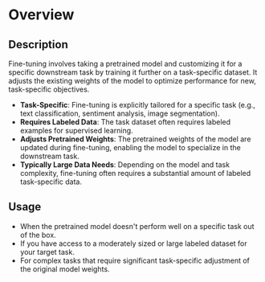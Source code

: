 # Overview

## Description

Fine-tuning involves taking a pretrained model and customizing it for a specific downstream task by training it further on a task-specific dataset.
It adjusts the existing weights of the model to optimize performance for new, task-specific objectives.

- **Task-Specific**: Fine-tuning is explicitly tailored for a specific task (e.g., text classification, sentiment analysis, image segmentation).
- **Requires Labeled Data**: The task dataset often requires labeled examples for supervised learning.
- **Adjusts Pretrained Weights**: The pretrained weights of the model are updated during fine-tuning, enabling the model to specialize in the downstream task.
- **Typically Large Data Needs**: Depending on the model and task complexity, fine-tuning often requires a substantial amount of labeled task-specific data.

## Usage

- When the pretrained model doesn't perform well on a specific task out of the box.
- If you have access to a moderately sized or large labeled dataset for your target task.
- For complex tasks that require significant task-specific adjustment of the original model weights.
